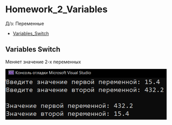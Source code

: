 # Homework_2_Variables
Д/з: Переменные
* [Variables_Switch](Variables_Switch)
<p align="center">
  <h2>Variables Switch</h2>
  <p>Меняет значение 2-х переменных</p>
  <img src="images/Variables_Switch.png">
</p>